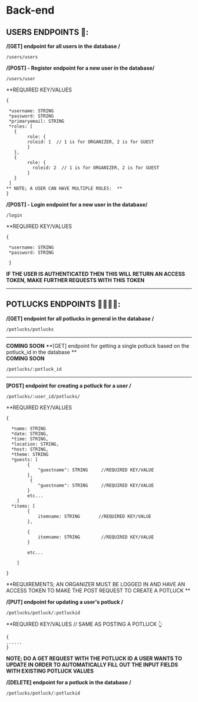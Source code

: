 # Back-end



## USERS ENDPOINTS 👤:

 **/[GET] endpoint for all users in the database /**
```
/users/users
```

**/[POST] - Register endpoint for a new user in the database/**
```
/users/user
```
**REQUIRED KEY/VALUES
```
{

 *username: STRING
 *password: STRING
 *primaryemail: STRING
 *roles: [
   {
        role: {
        roleid: 1  // 1 is for ORGANIZER, 2 is for GUEST
        }
   }, 
   {
        role: {
          roleid: 2  // 1 is for ORGANIZER, 2 is for GUEST
        }
   }
 ]
** NOTE; A USER CAN HAVE MULTIPLE ROLES:  ** 
}
```

**/[POST] - Login endpoint for a new user in the database/**
```
/login
```
**REQUIRED KEY/VALUES
```
{

 *username: STRING
 *password: STRING
 
 }
 ```

**IF THE USER IS AUTHENTICATED THEN THIS WILL RETURN AN ACCESS TOKEN, MAKE FURTHER REQUESTS WITH THIS TOKEN**

---------------------------------------------------------------------------
## POTLUCKS ENDPOINTS 🥯🍞🥯🥕:

 **/[GET] endpoint for all potlucks  in general in the database /**

```
/potlucks/potlucks
```
------------------------------------------------------
**COMING SOON**
**[GET] endpoint for getting a single potluck based on the potluck_id in the database **   
**COMING SOON**

```
/potlucks/:potluck_id   
```
--------------------------------------------------------



 **[POST] endpoint for creating a potluck for a user /**
 
```
/potlucks/:user_id/potlucks/
```

**REQUIRED KEY/VALUES
```
{

  *name: STRING
  *date: STRING,
  *time: STRING,
  *location: STRING,
  *host: STRING,
  *theme: STRING
  *guests: [
        {
            "guestname": STRING     //REQUIRED KEY/VALUE
        },
         {
            "guestname": STRING     //REQUIRED KEY/VALUE
        }
        etc...
    ]
  *items: [
        {
            itemname: STRING       //REQUIRED KEY/VALUE
        },
        
        {
            itemname: STRING        //REQUIRED KEY/VALUE
        }
        
        etc...
        
    ]
  
}
```

**REQUIREMENTS; AN ORGANIZER MUST BE LOGGED IN AND HAVE AN ACCESS TOKEN TO MAKE THE POST REQUEST TO CREATE A POTLUCK  **



 **/[PUT] endpoint for updating a user's potluck /**

```
/potlucks/potluck/:potluckid
```
**REQUIRED KEY/VALUES   // SAME AS POSTING A POTLUCK 👆
```
{
......
}
```


**NOTE; DO A GET REQUEST WITH THE POTLUCK ID A USER WANTS TO UPDATE IN ORDER TO AUTOMATICALLY FILL OUT THE INPUT FIELDS WITH EXISTING POTLUCK VALUES**


 **/[DELETE] endpoint for a potluck in the database /**

```
/potlucks/potluck/:potluckid
```
